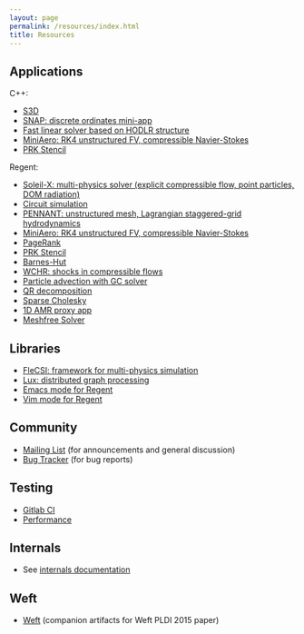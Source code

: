 ```yaml
---
layout: page
permalink: /resources/index.html
title: Resources
---
```


## Applications

C++:

  * [S3D](https://www.osti.gov/biblio/1410202-s3d-legion-exascale-software-direct-numerical-simulation-turbulent-combustion-complex-multicomponent-chemistry)
  * [SNAP: discrete ordinates mini-app](https://github.com/StanfordLegion/Legion-SNAP)
  * [Fast linear solver based on HODLR structure](https://github.com/Charles-Chao-Chen/fastSolver2)
  * [MiniAero: RK4 unstructured FV, compressible Navier-Stokes](mailto:wonchan@cs.stanford.edu)
  * [PRK Stencil](https://github.com/magnatelee/PRK/tree/master/LEGION/Stencil)

Regent:

  * [Soleil-X: multi-physics solver (explicit compressible flow, point particles, DOM radiation)](https://github.com/stanfordhpccenter/soleil-x)
  * [Circuit simulation](https://github.com/StanfordLegion/legion/blob/master/language/examples/circuit_sparse.rg)
  * [PENNANT: unstructured mesh, Lagrangian staggered-grid hydrodynamics](https://github.com/StanfordLegion/legion/blob/master/language/examples/pennant_fast.rg)
  * [MiniAero: RK4 unstructured FV, compressible Navier-Stokes](mailto:wonchan@cs.stanford.edu)
  * [PageRank](https://github.com/StanfordLegion/legion/blob/master/language/examples/pagerank/pagerank_optimized.rg)
  * [PRK Stencil](https://github.com/StanfordLegion/legion/blob/master/language/examples/stencil_fast.rg)
  * [Barnes-Hut](https://github.com/StanfordLegion/barnes-hut)
  * [WCHR: shocks in compressible flows](https://github.com/akshaysubr/WCHR-regent)
  * [Particle advection with GC solver](https://github.com/StanfordLegion/legion/blob/master/language/examples/particles.rg)
  * [QR decomposition](https://github.com/hpacella/TSQR)
  * [Sparse Cholesky](mailto:seshu@slac.stanford.edu)
  * [1D AMR proxy app](https://github.com/lanl/TaskAMR)
  * [Meshfree Solver](https://github.com/rupanshusoi/meshfree_solver_regent)


## Libraries

  * [FleCSI: framework for multi-physics simulation](https://github.com/laristra/flecsi)
  * [Lux: distributed graph processing](https://github.com/LuxGraph/Lux)
  * [Emacs mode for Regent](https://github.com/StanfordLegion/regent-mode)
  * [Vim mode for Regent](https://github.com/StanfordLegion/regent.vim)

## Community

  * [Mailing List](https://groups.google.com/forum/#!forum/legionusers) (for announcements and general discussion)
  * [Bug Tracker](https://github.com/StanfordLegion/legion/issues) (for bug reports)

## Testing

  * [Gitlab CI](https://gitlab.com/StanfordLegion/legion/pipelines)
  * [Performance](/perf/)

## Internals

  * See [internals documentation](/documentation/#internals)

## Weft

  * [Weft](/weft/) (companion artifacts for Weft PLDI 2015 paper)
